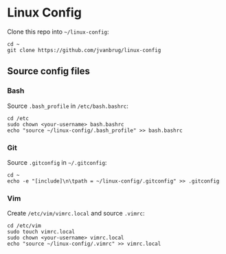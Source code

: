 # Linux Config

Clone this repo into `~/linux-config`:

```
cd ~
git clone https://github.com/jvanbrug/linux-config
```

## Source config files

### Bash

Source `.bash_profile` in `/etc/bash.bashrc`:

```
cd /etc
sudo chown <your-username> bash.bashrc
echo "source ~/linux-config/.bash_profile" >> bash.bashrc
```

### Git

Source `.gitconfig` in `~/.gitconfig`:

```
cd ~
echo -e "[include]\n\tpath = ~/linux-config/.gitconfig" >> .gitconfig
```

### Vim

Create `/etc/vim/vimrc.local` and source `.vimrc`:

```
cd /etc/vim
sudo touch vimrc.local
sudo chown <your-username> vimrc.local
echo "source ~/linux-config/.vimrc" >> vimrc.local
```
